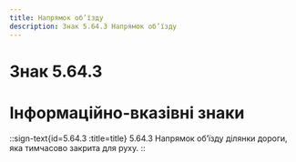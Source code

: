 ```yaml
---
title: Напрямок об’їзду
description: Знак 5.64.3 Напрямок об’їзду
---
```

# Знак 5.64.3
# Інформаційно-вказівні знаки
::sign-text{id=5.64.3 :title=title}
5.64.3 Напрямок об’їзду ділянки дороги, яка тимчасово закрита для руху.
::